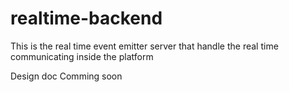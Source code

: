 # realtime-backend

This is the real time event emitter server that handle the real time communicating inside the platform 

Design doc Comming soon
